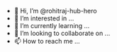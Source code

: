- 👋 Hi, I’m @rohitraj-hub-hero
- 👀 I’m interested in ...
- 🌱 I’m currently learning ...
- 💞️ I’m looking to collaborate on ...
- 📫 How to reach me ...

<!---
rohitraj-hub-hero/rohitraj-hub-hero is a ✨ special ✨ repository because its `README.md` (this file) appears on your GitHub profile.
You can click the Preview link to take a look at your changes.
--->
